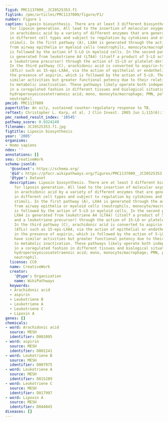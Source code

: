 ```yaml
---
figid: PMC1137009__JCI0525353.f1
figlink: /pmc/articles/PMC1137009/figure/F1/
number: Figure 1
caption: Lipoxin biosynthesis. There are at least 3 different biosynthetic pathways
  for lipoxin generation. All lead to the insertion of molecular oxygen at 2 sites
  in arachidonic acid by a variety of different enzymes that are generally segregated
  in different cell types and subject to regulation by cytokines and other inflammatory
  stimuli. In the first pathway (A), LXA4 is generated through the action of 15-LO
  from airway epithelia or myeloid cells (neutrophils, monocyte/macrophages), which
  is followed by the action of 5-LO in myeloid cells. In the second pathway (B), LXA4
  is generated from leukotriene A4 (LTA4) (itself a product of 5-LO activity, and
  a leukotriene precursor) through the action of 15-LO or platelet-derived 12-LO.
  In the third pathway (C), arachidonic acid is converted to aspirin-triggered lipoxins
  (ATLs) such as 15-epi-LXA4, via the action of epithelial or endothelial COX-2 in
  the presence of aspirin, which is followed by the action of 5-LO. The ATLs have
  similar activities but greater functional potency due to their relative resistance
  to metabolic inactivation. These pathways likely operate both independently and
  in a coregulated fashion in different tissues and biological situations. H(p)ETE,
  hydroperoxyeicosatetraenoic acid; mono, monocyte/macrophage; PMN, polymorphonuclear
  neutrophil.
pmcid: PMC1137009
papertitle: An oily, sustained counter-regulatory response to TB.
reftext: Christopher L. Karp, et al. J Clin Invest. 2005 Jun 1;115(6):1473-1476.
pmc_ranked_result_index: '10545'
pathway_score: 0.9324149
filename: JCI0525353.f1.jpg
figtitle: Lipoxin biosynthesis
year: '2005'
organisms:
- Homo sapiens
ndex: ''
annotations: []
seo: CreativeWork
schema-jsonld:
  '@context': https://schema.org/
  '@id': https://pfocr.wikipathways.org/figures/PMC1137009__JCI0525353.f1.html
  '@type': Dataset
  description: Lipoxin biosynthesis. There are at least 3 different biosynthetic pathways
    for lipoxin generation. All lead to the insertion of molecular oxygen at 2 sites
    in arachidonic acid by a variety of different enzymes that are generally segregated
    in different cell types and subject to regulation by cytokines and other inflammatory
    stimuli. In the first pathway (A), LXA4 is generated through the action of 15-LO
    from airway epithelia or myeloid cells (neutrophils, monocyte/macrophages), which
    is followed by the action of 5-LO in myeloid cells. In the second pathway (B),
    LXA4 is generated from leukotriene A4 (LTA4) (itself a product of 5-LO activity,
    and a leukotriene precursor) through the action of 15-LO or platelet-derived 12-LO.
    In the third pathway (C), arachidonic acid is converted to aspirin-triggered lipoxins
    (ATLs) such as 15-epi-LXA4, via the action of epithelial or endothelial COX-2
    in the presence of aspirin, which is followed by the action of 5-LO. The ATLs
    have similar activities but greater functional potency due to their relative resistance
    to metabolic inactivation. These pathways likely operate both independently and
    in a coregulated fashion in different tissues and biological situations. H(p)ETE,
    hydroperoxyeicosatetraenoic acid; mono, monocyte/macrophage; PMN, polymorphonuclear
    neutrophil.
  license: CC0
  name: CreativeWork
  creator:
    '@type': Organization
    name: WikiPathways
  keywords:
  - Arachidonic acid
  - aspirin
  - Leukotriene B
  - Leukotriene A
  - Leukotriene C
  - Lipoxin A
genes: []
chemicals:
- word: Arachidonic acid
  source: MESH
  identifier: D001095
- word: aspirin
  source: MESH
  identifier: D001241
- word: Leukotriene B
  source: MESH
  identifier: D007975
- word: Leukotriene A
  source: MESH
  identifier: D015289
- word: Leukotriene C
  source: MESH
  identifier: D017997
- word: Lipoxin A
  source: MESH
  identifier: D044045
diseases: []
---
```

